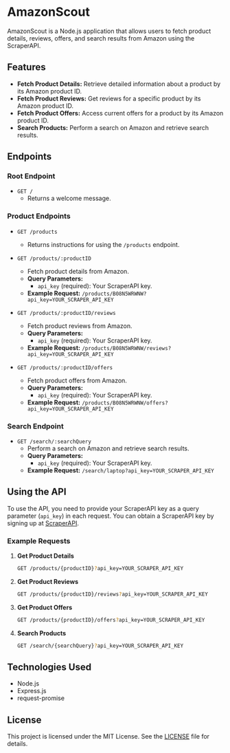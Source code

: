 
# AmazonScout

AmazonScout is a Node.js application that allows users to fetch product details, reviews, offers, and search results from Amazon using the ScraperAPI.

## Features

- **Fetch Product Details:** Retrieve detailed information about a product by its Amazon product ID.
- **Fetch Product Reviews:** Get reviews for a specific product by its Amazon product ID.
- **Fetch Product Offers:** Access current offers for a product by its Amazon product ID.
- **Search Products:** Perform a search on Amazon and retrieve search results.

## Endpoints

### Root Endpoint

- `GET /`
  - Returns a welcome message.

### Product Endpoints

- `GET /products`
  - Returns instructions for using the `/products` endpoint.

- `GET /products/:productID`
  - Fetch product details from Amazon.
  - **Query Parameters:** 
    - `api_key` (required): Your ScraperAPI key.
  - **Example Request:** `/products/B08N5WRWNW?api_key=YOUR_SCRAPER_API_KEY`

- `GET /products/:productID/reviews`
  - Fetch product reviews from Amazon.
  - **Query Parameters:** 
    - `api_key` (required): Your ScraperAPI key.
  - **Example Request:** `/products/B08N5WRWNW/reviews?api_key=YOUR_SCRAPER_API_KEY`

- `GET /products/:productID/offers`
  - Fetch product offers from Amazon.
  - **Query Parameters:** 
    - `api_key` (required): Your ScraperAPI key.
  - **Example Request:** `/products/B08N5WRWNW/offers?api_key=YOUR_SCRAPER_API_KEY`

### Search Endpoint

- `GET /search/:searchQuery`
  - Perform a search on Amazon and retrieve search results.
  - **Query Parameters:** 
    - `api_key` (required): Your ScraperAPI key.
  - **Example Request:** `/search/laptop?api_key=YOUR_SCRAPER_API_KEY`

## Using the API

To use the API, you need to provide your ScraperAPI key as a query parameter (`api_key`) in each request. You can obtain a ScraperAPI key by signing up at [ScraperAPI](https://www.scraperapi.com/).

### Example Requests

1. **Get Product Details**
   ```bash
   GET /products/{productID}?api_key=YOUR_SCRAPER_API_KEY
   ```

2. **Get Product Reviews**
   ```bash
   GET /products/{productID}/reviews?api_key=YOUR_SCRAPER_API_KEY
   ```

3. **Get Product Offers**
   ```bash
   GET /products/{productID}/offers?api_key=YOUR_SCRAPER_API_KEY
   ```

4. **Search Products**
   ```bash
   GET /search/{searchQuery}?api_key=YOUR_SCRAPER_API_KEY
   ```

## Technologies Used

- Node.js
- Express.js
- request-promise


## License

This project is licensed under the MIT License. See the [LICENSE](LICENSE) file for details.
